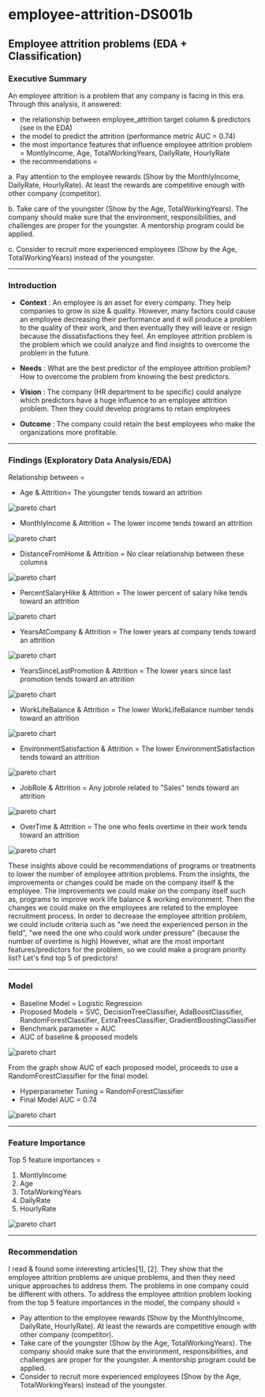 # employee-attrition-DS001b
## Employee attrition problems (EDA + Classification)

### Executive Summary
An employee attrition is a problem that any company is facing in this era. Through this analysis, it answered:
- the relationship between employee_attrition target column & predictors (see in the EDA)
- the model to predict the attrition (performance metric AUC = 0.74)
- the most importance features that influence employee attrition problem = MontlyIncome, Age, TotalWorkingYears, DailyRate, HourlyRate
- the recommendations =

a. Pay attention to the employee rewards (Show by the MonthlyIncome, DailyRate, HourlyRate). At least the rewards are competitive enough with other company (competitor).

b. Take care of the youngster (Show by the Age, TotalWorkingYears). The company should make sure that the environment, responsibilities, and challenges are proper for the youngster. A mentorship program could be applied.

c. Consider to recruit more experienced employees (Show by the Age, TotalWorkingYears) instead of the youngster.

---


### Introduction
- **Context** :
An employee is an asset for every company. They help companies to grow in size & quality. However, many factors could cause an employee decreasing their performance and it will produce a problem to the quality of their work, and then eventually they will leave or resign because the dissatisfactions they feel. An employee attrition problem is the problem which we could analyze and find insights to overcome the problem in the future.

- **Needs** :
What are the best predictor of the employee attrition problem? How to overcome the problem from knowing the best predictors.

- **Vision** :
The company (HR department to be specific) could analyze which predictors have a huge influence to an employee attrition problem. Then they could develop programs to retain employees

- **Outcome** :
The company could retain the best employees who make the organizations more profitable.


---

### Findings (Exploratory Data Analysis/EDA)
Relationship between =

- Age & Attrition= The youngster tends toward an attrition

![pareto chart](./assets/attrition_v_age.png)

- MonthlyIncome & Attrition = The lower income tends toward an attrition

![pareto chart](./assets/attrition_v_montlyincome.png)

- DistanceFromHome & Attrition = No clear relationship between these columns

![pareto chart](./assets/attrition_v_distancefromhome.png)

- PercentSalaryHike & Attrition = The lower percent of salary hike tends toward an attrition

![pareto chart](./assets/attrition_v_percentsalaryhike.png)

- YearsAtCompany & Attrition = The lower years at company tends toward an attrition

![pareto chart](./assets/attrition_v_yearsatcompany.png)

- YearsSinceLastPromotion & Attrition = The lower years since last promotion tends toward an attrition

![pareto chart](./assets/attrition_v_yearsincelastpromotion.png)

- WorkLifeBalance & Attrition = The lower WorkLifeBalance number tends toward an attrition

![pareto chart](./assets/worklifebalance.png)

- EnvironmentSatisfaction & Attrition = The lower EnvironmentSatisfaction tends toward an attrition

![pareto chart](./assets/environmentsatisfaction.png)

- JobRole & Attrition = Any jobrole related to "Sales" tends toward an attrition

![pareto chart](./assets/jobrole.png)

- OverTime & Attrition = The one who feels overtime in their work tends toward an attrition

![pareto chart](./assets/overtime.png)

These insights above could be recommendations of programs or treatments to lower the number of employee attrition problems. From the insights, the improvements or changes could be made on the company itself & the employee. The improvements we could make on the company itself such as, programs to improve work life balance & working environment. Then the changes we could make on the employees are related to the employee recruitment process. In order to decrease the employee attrition problem, we could include criteria such as "we need the experienced person in the field", "we need the one who could work under pressure" (because the number of overtime is high) However, what are the most important features/predictors for the problem, so we could make a program priority list? Let's find top 5 of predictors!


---

### Model
- Baseline Model = Logistic Regression
- Proposed Models = SVC, DecisionTreeClassifier, AdaBoostClassifier, RandomForestClassifier, ExtraTreesClassifier, GradientBoostingClassifier
- Benchmark parameter = AUC
- AUC of baseline & proposed models

![pareto chart](./assets/crossvalmodel.PNG)


From the graph show AUC of each proposed model, proceeds to use a RandomForestClassifier for the final model.
- Hyperparameter Tuning = RandomForestClassifier
- Final Model AUC = 0.74

![pareto chart](./assets/finalmodelauc.PNG)

---

### Feature Importance
Top 5 feature importances =

1. MontlyIncome
2. Age
3. TotalWorkingYears
4. DailyRate
5. HourlyRate

![pareto chart](./assets/featureimportances.PNG)

---


### Recommendation
I read & found some interesting articles[1], [2]. They show that the employee attrition problems are unique problems, and then they need unique approaches to address them. The problems in one company could be different with others. To address the employee attrition problem looking from the top 5 feature importances in the model, the company should =


- Pay attention to the employee rewards (Show by the MonthlyIncome, DailyRate, HourlyRate). At least the rewards are competitive enough with other company (competitor).
- Take care of the youngster (Show by the Age, TotalWorkingYears). The company should make sure that the environment, responsibilities, and challenges are proper for the youngster. A mentorship program could be applied.
- Consider to recruit more experienced employees (Show by the Age, TotalWorkingYears) instead of the youngster.
